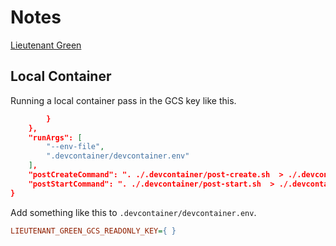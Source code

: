 # Notes

[Lieutenant Green](https://en.wikipedia.org/wiki/Lieutenant_Green)

## Local Container

Running a local container pass in the GCS key like this.

```json
		}
	},
	"runArgs": [
		"--env-file",
		".devcontainer/devcontainer.env"
	],
	"postCreateCommand": ". ./.devcontainer/post-create.sh  > ./.devcontainer/post-create-log.txt",
	"postStartCommand": ". ./.devcontainer/post-start.sh  > ./.devcontainer/post-start-log.txt"
}
```

Add something like this to `.devcontainer/devcontainer.env`.

```ini
LIEUTENANT_GREEN_GCS_READONLY_KEY={ }
```
